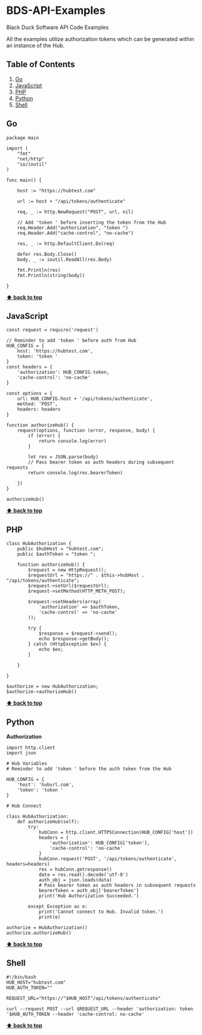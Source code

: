 # BDS-API-Examples

Black Duck Software API Code Examples

All the examples utilize authorization tokens which can be generated within an instance of the Hub.

## Table of Contents

  1. [Go](#go)
  1. [JavaScript](#javascript)
  1. [PHP](#php)
  1. [Python](#python)
  1. [Shell](#shell)

## Go

  <a name="go"></a>

    package main

    import (
        "fmt"
        "net/http"
        "io/ioutil"
    )

    func main() {

        host := "https://hubtest.com"

        url := host + "/api/tokens/authenticate"

        req, _ := http.NewRequest("POST", url, nil)

        // Add 'token ' before inserting the token from the Hub
        req.Header.Add("authorization", "token ")
        req.Header.Add("cache-control", "no-cache")

        res, _ := http.DefaultClient.Do(req)

        defer res.Body.Close()
        body, _ := ioutil.ReadAll(res.Body)

        fmt.Println(res)
        fmt.Println(string(body))

    }

**[⬆ back to top](#table-of-contents)**

## JavaScript

  <a name="javascript"></a>

    const request = require('request')

    // Reminder to add 'token ' before auth from Hub
    HUB_CONFIG = {
        host: 'https://hubtest.com',
        token: 'token '
    }
    const headers = {
        'authorization': HUB_CONFIG.token,
        'cache-control': 'no-cache'
    }

    const options = {
        url: HUB_CONFIG.host + '/api/tokens/authenticate',
        method: 'POST',
        headers: headers
    }

    function authorizeHub() {
        request(options, function (error, response, body) {
            if (error) {
                return console.log(error)
            }
            
            let res = JSON.parse(body)
            // Pass bearer token as auth headers during subsequent requests
            return console.log(res.bearerToken)

        })
    }

    authorizeHub()

**[⬆ back to top](#table-of-contents)**

## PHP

  <a name="php"></a>
  
    class HubAuthorization {
        public $hubHost = "hubtest.com";
        public $authToken = "token ";

        function authorizeHub() {
            $request = new HttpRequest();
            $requestUrl = "https://" . $this->hubHost . "/api/tokens/authenticate";
            $request->setUrl($requestUrl);
            $request->setMethod(HTTP_METH_POST);
    
            $request->setHeaders(array(
                'authorization' => $authToken,
                'cache-control' => 'no-cache'
            ));

            try {
                $response = $request->send();
                echo $response->getBody();
            } catch (HttpException $ex) {
                echo $ex;
            }

        }

    }

    $authorize = new HubAuthorization; 
    $authorize->authorizeHub()

**[⬆ back to top](#table-of-contents)**

## Python

  <a name="python--authorization"></a>
  **Authorization**

    import http.client
    import json

    # Hub Variables
    # Reminder to add 'token ' before the auth token from the Hub

    HUB_CONFIG = {
        'host': 'huburl.com',
        'token': 'token '
    }

    # Hub Connect

    class HubAuthorization:
        def authorizeHub(self):
            try:
                hubConn = http.client.HTTPSConnection(HUB_CONFIG['host'])
                headers = {
                    'authorization': HUB_CONFIG['token'],
                    'cache-control': 'no-cache'
                }
                hubConn.request('POST', '/api/tokens/authenticate', headers=headers)
                res = hubConn.getresponse()
                data = res.read().decode('utf-8')
                auth_obj = json.loads(data)
                # Pass bearer token as auth headers in subsequent requests
                bearerToken = auth_obj['bearerToken']
                print('Hub Authorization Succeeded.')

            except Exception as e:
                print('Cannot connect to Hub. Invalid token.')
                print(e)

    authorize = HubAuthorization()
    authorize.authorizeHub()

**[⬆ back to top](#table-of-contents)**

## Shell

  <a name="shell"></a>
  
    #!/bin/bash
    HUB_HOST="hubtest.com"
    HUB_AUTH_TOKEN=""

    REQUEST_URL="https://"$HUB_HOST"/api/tokens/authenticate"

    curl --request POST --url $REQUEST_URL --header 'authorization: token '$HUB_AUTH_TOKEN --header 'cache-control: no-cache'

**[⬆ back to top](#table-of-contents)**
